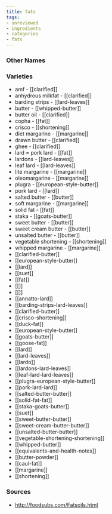 ```yaml
---
title: fats
tags:
- unreviewed
- ingredients
- categories
- fats
---
```



### Other Names


### Varieties

* amf - [[clarified]]
* anhydrous milkfat - [[clarified]]
* barding strips - [[lard-leaves]]
* butter - [[whipped-butter]]
* butter oil - [[clarified]]
* copha - [[fat]]
* crisco - [[shortening]]
* diet margarine - [[margarine]]
* drawn butter - [[clarified]]
* ghee - [[clarified]]
* lard = pork lard - [[fat]]
* lardons - [[lard-leaves]]
* leaf lard - [[lard-leaves]]
* lite margarine - [[margarine]]
* oleomargarine - [[margarine]]
* plugra - [[european-style-butter]]
* pork lard - [[lard]]
* salted butter - [[butter]]
* soft margarine - [[margarine]]
* solid fat - [[fat]]
* staka - [[goats-butter]]
* sweet butter - [[butter]]
* sweet cream butter - [[butter]]
* unsalted butter - [[butter]]
* vegetable shortening - [[shortening]]
* whipped margarine - [[margarine]]
* [[clarified-butter]]
* [[european-style-butter]]
* [[lard]]
* [[suet]]
* [[fat]]
* [[]]
* [[]]
* [[annatto-lard]]
* [[barding-strips-lard-leaves]]
* [[clarified-butter]]
* [[crisco-shortening]]
* [[duck-fat]]
* [[european-style-butter]]
* [[goats-butter]]
* [[goose-fat]]
* [[lard]]
* [[lard-leaves]]
* [[lardo]]
* [[lardons-lard-leaves]]
* [[leaf-lard-lard-leaves]]
* [[plugra-european-style-butter]]
* [[pork-lard-lard]]
* [[salted-butter-butter]]
* [[solid-fat-fat]]
* [[staka-goats-butter]]
* [[suet]]
* [[sweet-butter-butter]]
* [[sweet-cream-butter-butter]]
* [[unsalted-butter-butter]]
* [[vegetable-shortening-shortening]]
* [[whipped-butter]]
* [[equivalents-and-health-notes]]
* [[butter-powder]]
* [[caul-fat]]
* [[margarine]]
* [[shortening]]

### Sources
* http://foodsubs.com/Fatsoils.html
